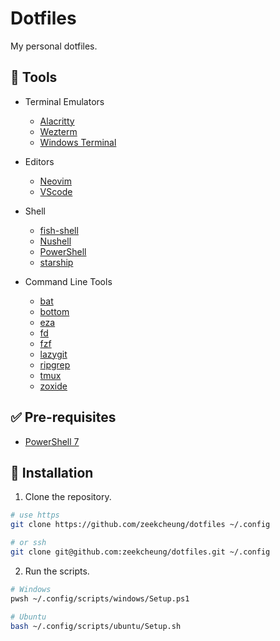 # Dotfiles

My personal dotfiles.

## 🎉 Tools
- Terminal Emulators
  - [Alacritty](https://github.com/alacritty/alacritty)
  - [Wezterm](https://github.com/wez/wezterm/)
  - [Windows Terminal](https://github.com/microsoft/terminal)

- Editors
  - [Neovim](https://github.com/neovim/neovim)
  - [VScode](https://github.com/microsoft/vscode)

- Shell
  - [fish-shell](https://github.com/fish-shell/fish-shell)
  - [Nushell](https://github.com/nushell/nushell)
  - [PowerShell](https://github.com/PowerShell/PowerShell)
  - [starship](https://github.com/starship/starship)

- Command Line Tools
  - [bat](https://github.com/sharkdp/bat)
  - [bottom](https://github.com/ClementTsang/bottom?tab=readme-ov-file#scoop)
  - [eza](https://github.com/eza-community/eza)
  - [fd](https://github.com/sharkdp/fd)
  - [fzf](https://github.com/junegunn/fzf)
  - [lazygit](https://github.com/jesseduffield/lazygit)
  - [ripgrep](https://github.com/BurntSushi/ripgrep)
  - [tmux](https://github.com/tmux/tmux)
  - [zoxide](https://github.com/ajeetdsouza/zoxide)

## ✅ Pre-requisites
- [PowerShell 7](https://learn.microsoft.com/en-us/powershell/scripting/install/installing-powershell-on-windows?view=powershell-7.3#install-powershell-using-winget-recommended)

## 🚀 Installation

1. Clone the repository.
```bash
# use https
git clone https://github.com/zeekcheung/dotfiles ~/.config

# or ssh
git clone git@github.com:zeekcheung/dotfiles.git ~/.config
```

2. Run the scripts.
```bash
# Windows
pwsh ~/.config/scripts/windows/Setup.ps1

# Ubuntu
bash ~/.config/scripts/ubuntu/Setup.sh
```